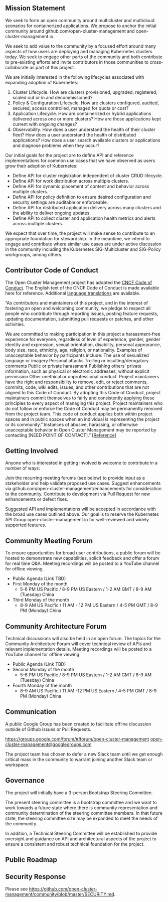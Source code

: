 ## Mission Statement

We seek to form an open community around multicluster and multicloud scenarios for containerized applications. We propose to anchor the initial community around  github.com/open-cluster-management and open-cluster-management.io.

We seek to add value to the community by a focused effort around many aspects of how users are deploying and managing Kubernetes clusters today. We seek to engage other parts of the community and both contribute to pre-existing efforts and invite contributors in those communities to cross-collaborate as part of this project.

We are initially interested in the following lifecycles associated with expanding adoption of Kubernetes:

1. Cluster Lifecycle. How are clusters provisioned, upgraded, registered, scaled out or in and decommissioned?
2. Policy & Configuration Lifecycle. How are clusters configured, audited, secured, access controlled, managed for quota or cost?
3. Application Lifecycle. How are containerized or hybrid applications delivered across one or more clusters? How are those applications kept current with ongoing changes?
4. Observability. How does a user understand the health of their cluster fleet? How does a user understand the health of distributed applications? How does a user search available clusters or applications and diagnose problems when they occur?

Our initial goals for the project are to define API and reference implementations for common use cases that we have observed as users grow their adoption of Kubernetes:

- Define API for cluster registration independent of cluster CRUD lifecycle.
- Define API for work distribution across multiple clusters.
- Define API for dynamic placement of content and behavior across multiple clusters.
- Define API for policy definition to ensure desired configuration and security settings are auditable or enforceable.
- Define API for distributed application delivery across many clusters and the ability to deliver ongoing updates.
- Define API to collect cluster and application health metrics and alerts across multiple clusters.

We expect that over time, the project will make sense to contribute to an appropriate foundation for stewardship. In the meantime, we intend to engage and contribute where similar use cases are under active discussion in the community including the Kubernetes SIG-Multicluster and SIG-Policy workgroups, among others.

## Contributor Code of Conduct
The Open Cluster Management project has adopted the [CNCF Code of Conduct](https://github.com/cncf/foundation/blob/master/code-of-conduct.md). The English text of the CNCF Code of Conduct is made available here for reference. Additional [language translations](https://github.com/cncf/foundation/blob/master/code-of-conduct.md) are available.

“As contributors and maintainers of this project, and in the interest of fostering an open and welcoming community, we pledge to respect all people who contribute through reporting issues, posting feature requests, updating documentation, submitting pull requests or patches, and other activities.

We are committed to making participation in this project a harassment-free experience for everyone, regardless of level of experience, gender, gender identity and expression, sexual orientation, disability, personal appearance, body size, race, ethnicity, age, religion, or nationality.
Examples of unacceptable behavior by participants include:
The use of sexualized language or imagery
Personal attacks
Trolling or insulting/derogatory comments
Public or private harassment
Publishing others' private information, such as physical or electronic addresses, without explicit permission
Other unethical or unprofessional conduct.
Project maintainers have the right and responsibility to remove, edit, or reject comments, commits, code, wiki edits, issues, and other contributions that are not aligned to this Code of Conduct. By adopting this Code of Conduct, project maintainers commit themselves to fairly and consistently applying these principles to every aspect of managing this project. Project maintainers who do not follow or enforce the Code of Conduct may be permanently removed from the project team.
This code of conduct applies both within project spaces and in public spaces when an individual is representing the project or its community.”
Instances of abusive, harassing, or otherwise unacceptable behavior in Open Cluster Management may be reported by contacting [NEED POINT OF CONTACT].” [[Reference](https://github.com/cncf/foundation/blob/master/code-of-conduct.md)]

## Getting Involved

Anyone who is interested in getting involved is welcome to contribute in a number of ways:

Join the recurring meeting forums (see below) to provide input as a stakeholder and help validate proposed use cases.
Suggest enhancements via github.com/open-cluster-management/enhancements for consideration to the community.
Contribute to development via Pull Request for new enhancements or defect fixes.

Suggested API and implementations will be accepted in accordance with the broad use cases outlined above. Our goal is to reserve the Kubernetes API Group open-cluster-management.io for well-reviewed and widely supported features.

## Community Meeting Forum

To ensure opportunities for broad user contributions, a public forum will be hosted to demonstrate new capabilities, solicit feedback and offer a forum for real time Q&A.
Meeting recordings will be posted to a YouTube channel for offline viewing.

- Public Agenda (Link TBD)
- First Monday of the month
  - 5-6 PM US Pacific / 8-9 PM US Eastern / 1-2 AM GMT / 8-9 AM (Tuesday) China
- Third Monday of the month
  - 8-9 AM US Pacific / 11 AM - 12 PM US Eastern / 4-5 PM GMT / 8-9 PM (Monday) China

## Community Architecture Forum

Technical discussions will also be held in an open forum. The topics for the Community Architecture Forum will cover technical review of APIs and relevant implementation details.
Meeting recordings will be posted to a YouTube channel for offline viewing.


- Public Agenda (Link TBD)
- Second Monday of the month
  - 5-6 PM US Pacific / 8-9 PM US Eastern / 1-2 AM GMT / 8-9 AM (Tuesday) China
- Fourth Monday of the month
  - 8-9 AM US Pacific / 11 AM -12 PM US Eastern / 4-5 PM GMT / 8-9 PM (Monday) China

## Communication

A public Google Group has been created to facilitate offline discussion outside of Github issues or Pull Requests.

https://groups.google.com/forum/#!forum/open-cluster-management open-cluster-management@googlegroups.com

The project team has chosen to defer a new Slack team until we get enough critical mass in the community to warrant joining another Slack team or workspace.

## Governance

The project will initially have a 3-person Bootstrap Steering Committee.

The present steering committee is a bootstrap committee and we want to work towards a future state where there is community representation and community determination of the steering committee members. In that future state, the steering committee size may be expanded to meet the needs of the community.

In addition, a Technical Steering Committee will be established to provide oversight and guidance on API and architectural aspects of the project to ensure a consistent and robust technical foundation for the project.

## Public Roadmap




## Security Response

Please see https://github.com/open-cluster-management/community/blob/master/SECURITY.md.